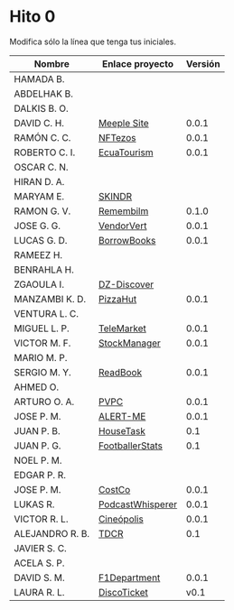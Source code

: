 # Hito 0

Modifica sólo la línea que tenga tus iniciales.

| Nombre | Enlace proyecto | Versión |
|------|-----------------|---------|
|HAMADA B.| <!--enlace--> | <!--versión--> |
|ABDELHAK B.| <!--enlace--> | <!--versión--> |
DALKIS B. O. | <!--enlace--> | <!--versión--> |
|DAVID C. H. | [Meeple Site](https://github.com/DavidCh33/CC) | 0.0.1 |
|RAMÓN C. C. | [NFTezos](https://github.com/rccarmenaty/Nftezos) | 0.0.1 |
|ROBERTO C. I. | [EcuaTourism](https://github.com/Roark98/EcuaTourism) | 0.0.1 |
|OSCAR C. N. | <!--enlace--> | <!--versión--> |
|HIRAN D. A.| <!--enlace--> | <!--versión--> |
|MARYAM E.| [SKINDR](https://github.com/maryamed14/MI-CC-22-23.git) |
|RAMON G. V.| [Remembilm](https://github.com/ramongarver/MUII-CCFI) | 0.1.0 |
|JOSE G. G.| [VendorVert](https://github.com/modejota/VendorVert) | 0.0.1 |
|LUCAS G. D.| [BorrowBooks](https://github.com/LuGuDu/BorrowBooks) | 0.0.1 |
|RAMEEZ H.| <!--enlace--> | <!--versión--> |
|BENRAHLA H.| <!--enlace--> | <!--versión--> |
|ZGAOULA I.| [DZ-Discover](https://github.com/Ilyas-ZG/Asignatura-CC) | <!--versión--> |  
|MANZAMBI K. D. |[PizzaHut](https://github.com/Manzambi/Manzambi_Antonio_CC2223) | 0.0.1 |
|VENTURA L. C.| <!--enlace--> | <!--versión--> |
|MIGUEL L. P.| [TeleMarket](https://github.com/palomo105/CC-2022) | 0.0.1 |
|VICTOR M. F.| [StockManager](https://github.com/victormafe18/StockManager) | 0.0.1 |
|MARIO M. P.| <!--enlace--> | <!--versión--> |
|SERGIO M. Y.| [ReadBook](https://github.com/sergiomesasyelamos2000/CC-Proyecto-22-23.git) | 0.0.1 |
|AHMED O.| <!--enlace--> | <!--versión--> |
|ARTURO O. A.| [PVPC](https://github.com/SrArtur/CC_22-23) | 0.0.1 |
|JOSE P. M.| [ALERT-ME](https://github.com/josepadial/MII_CC) | 0.0.1 |
|JUAN P. B.| [HouseTask](https://github.com/panosjuanis/MII-CC-22-23) | 0.1 |
|JUAN P. G.| [FootballerStats](https://github.com/jjpg00/FootballerStats) | 0.1 |
|NOEL P. M.| <!--enlace--> | <!--versión--> |
|EDGAR P. R.| <!--enlace--> | <!--versión--> |
|JOSE P. M.| [CostCo](https://github.com/magalhaes27/CostCo) | 0.0.1 |
|LUKAS R.| [PodcastWhisperer](https://github.com/lrilling/podcastWhisperer) | 0.0.1 |
|VICTOR R. L.| [Cineópolis](https://github.com/VictorRubia/MI_CC_UGR) | 0.0.1 |
|ALEJANDRO R. B.| [TDCR](https://github.com/AlexRuiz7/CC) | 0.1 |
|JAVIER S. C.| <!--enlace--> | <!--versión--> |
|ACELA S. P.| <!--enlace--> | <!--versión--> |
|DAVID S. M. | [F1Department](https://github.com/Nastard/F1Department) | 0.0.1 |
|LAURA R. L. | [DiscoTicket](https://github.com/LauraRoson99/Laura_CC_22-23) | v0.1 |
